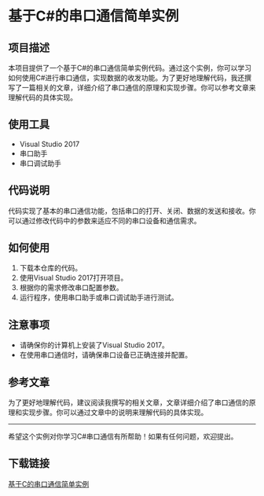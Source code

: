# 基于C#的串口通信简单实例

## 项目描述

本项目提供了一个基于C#的串口通信简单实例代码。通过这个实例，你可以学习如何使用C#进行串口通信，实现数据的收发功能。为了更好地理解代码，我还撰写了一篇相关的文章，详细介绍了串口通信的原理和实现步骤。你可以参考文章来理解代码的具体实现。

## 使用工具

- Visual Studio 2017
- 串口助手
- 串口调试助手

## 代码说明

代码实现了基本的串口通信功能，包括串口的打开、关闭、数据的发送和接收。你可以通过修改代码中的参数来适应不同的串口设备和通信需求。

## 如何使用

1. 下载本仓库的代码。
2. 使用Visual Studio 2017打开项目。
3. 根据你的需求修改串口配置参数。
4. 运行程序，使用串口助手或串口调试助手进行测试。

## 注意事项

- 请确保你的计算机上安装了Visual Studio 2017。
- 在使用串口通信时，请确保串口设备已正确连接并配置。

## 参考文章

为了更好地理解代码，建议阅读我撰写的相关文章，文章详细介绍了串口通信的原理和实现步骤。你可以通过文章中的说明来理解代码的具体实现。

---

希望这个实例对你学习C#串口通信有所帮助！如果有任何问题，欢迎提出。

## 下载链接

[基于C的串口通信简单实例](https://pan.quark.cn/s/2be87ee7731f)